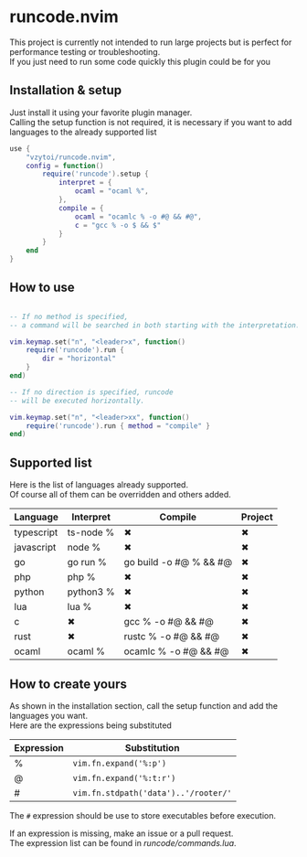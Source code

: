 # runcode.nvim

This project is currently not intended to run large projects  but is perfect for performance testing or troubleshooting.<br/>
If you just need to run some code quickly this plugin could be for you

## Installation & setup

Just install it using your favorite plugin manager.<br/>
Calling the setup function is not required, it is necessary if you want to add languages to the already supported list

```lua
use {
    "vzytoi/runcode.nvim",
    config = function()
        require('runcode').setup {
            interpret = {
                ocaml = "ocaml %",
            },
            compile = {
                ocaml = "ocamlc % -o #@ && #@",
                c = "gcc % -o $ && $"
            }
        }
    end
}
```

## How to use

```lua

-- If no method is specified, 
-- a command will be searched in both starting with the interpretation.

vim.keymap.set("n", "<leader>x", function()
    require('runcode').run {
        dir = "horizontal"
    }
end)

-- If no direction is specified, runcode
-- will be executed horizontally.

vim.keymap.set("n", "<leader>xx", function()
    require('runcode').run { method = "compile" }
end)


```

## Supported list

Here is the list of languages already supported.<br/>
Of course all of them can be overridden and others added. 

| Language   | Interpret  | Compile                | Project
|------------|------------|------------------------|-----------
| typescript | ts-node %  | ✖                      | ✖
| javascript | node %     | ✖                      | ✖
| go         | go run %   | go build -o #@ % && #@ | ✖
| php        | php %      | ✖                      | ✖
| python     | python3 %  | ✖                      | ✖
| lua        | lua %      | ✖                      | ✖
| c          | ✖          | gcc % -o #@ && #@      | ✖
| rust       | ✖          | rustc % -o #@ && #@    | ✖      
| ocaml      | ocaml %    | ocamlc % -o #@ && #@   | ✖

## How to create yours

As shown in the installation section, call the setup function and add the languages you want.<br/>
Here are the expressions being substituted

| Expression | Substitution                         | 
|------------|--------------------------------------|
| %          | `vim.fn.expand('%:p')`               |
| @          | `vim.fn.expand('%:t:r')`             |
| #          | `vim.fn.stdpath('data')..'/rooter/'` |

The `#` expression should be use to store executables before execution.

If an expression is missing, make an issue or a pull request.<br/>
The expression list can be found in _runcode/commands.lua_. 
